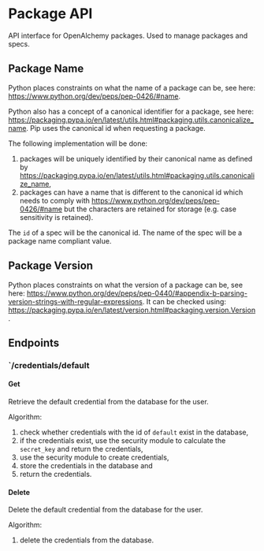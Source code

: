 # Package API

API interface for OpenAlchemy packages. Used to manage packages and specs.

## Package Name

Python places constraints on what the name of a package can be, see here:
<https://www.python.org/dev/peps/pep-0426/#name>.

Python also has a concept of a canonical identifier for a package, see here:
<https://packaging.pypa.io/en/latest/utils.html#packaging.utils.canonicalize_name>.
Pip uses the canonical id when requesting a package.

The following implementation will be done:

1. packages will be uniquely identified by their canonical name as defined by
   <https://packaging.pypa.io/en/latest/utils.html#packaging.utils.canonicalize_name>,
1. packages can have a name that is different to the canonical id which needs
   to comply with <https://www.python.org/dev/peps/pep-0426/#name> but the
   characters are retained for storage (e.g. case sensitivity is retained).

The `id` of a spec will be the canonical id. The name of the spec will be a
package name compliant value.

## Package Version

Python places constraints on what the version of a package can be, see here:
<https://www.python.org/dev/peps/pep-0440/#appendix-b-parsing-version-strings-with-regular-expressions>.
It can be checked using:
<https://packaging.pypa.io/en/latest/version.html#packaging.version.Version>.

## Endpoints

### `/credentials/default

#### Get

Retrieve the default credential from the database for the user.

Algorithm:

1. check whether credentials with the id of `default` exist in the database,
1. if the credentials exist, use the security module to calculate the
   `secret_key` and return the credentials,
1. use the security module to create credentials,
1. store the credentials in the database and
1. return the credentials.

#### Delete

Delete the default credential from the database for the user.

Algorithm:

1. delete the credentials from the database.
